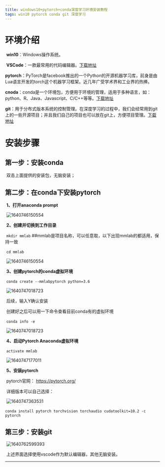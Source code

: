 ```yaml
---
title: windows10+pytorch+conda深度学习环境安装教程
tags: win10 pytorch conda git 深度学习
---
```


#	环境介绍

​	**win10**：Windows操作系统。

​	**VSCode**：一款最常用的代码编辑器。[下载地址](https://code.visualstudio.com/download ) 

​	**pytorch**：PyTorch是facebook推出的一个Python的开源机器学习库，前身是由Lua语言开发的torch这个机器学习框架。近几年广受学术界和工业界的热捧。

​	**cnoda**：conda是一个环境包，方便用于环境的管理，适用于多种语言，如：python、R、Java、Javascript、C/C++等等。[下载地址](https://www.anaconda.com/products/individual )

​	**git**：用于分布式版本系统的控制管理。在深度学习的过程中，我们会经常用到git上的一些开源项目；并且我们自己的项目也可以放在git上，方便项目管理。[下载地址](https://git-scm.com/downloads )

#	安装步骤

## 第一步：安装conda

​	双击上面提供的安装包，无脑安装；

##	第二步：在conda下安装pytorch

​	**1、打开anaconda prompt**

​		![1640746150554](https://github.com/panie-0924/panie-0924.github.io/blob/4b0fb729346b9192b45810bc2ad481fb388dbaf9/typora-user-images/1640746150554.png?raw=true)

​	**2、创建并切换到工作目录**

​		`mkdir mmlab` ##mmlab是项目名称，可以任意取，以下出现mmlab的都适用，保持一致

​		`cd mmlab`

​		![1640746150554](https://github.com/panie-0924/panie-0924.github.io/blob/4b0fb729346b9192b45810bc2ad481fb388dbaf9/typora-user-images/1640746302743.png?raw=true)

​	**3、创建pytorch的conda虚拟环境**

​		`conda create --mmlabpytorch python=3.6`

​		![1640747018723](https://github.com/panie-0924/panie-0924.github.io/blob/4b0fb729346b9192b45810bc2ad481fb388dbaf9/typora-user-images/1640746584343.png?raw=true)

​		后续，输入Y确认安装

​		创建好之后可以用一下命令查看目前conda有的虚拟环境

​		`conda info -e`

​		![1640747018723](https://github.com/panie-0924/panie-0924.github.io/blob/4b0fb729346b9192b45810bc2ad481fb388dbaf9/typora-user-images/1640747018723.png?raw=true)

​	**4、启动Pytorch Anaconda虚拟环境**

​		`activate mmlab`

​		![1640747177011](https://github.com/panie-0924/panie-0924.github.io/blob/4b0fb729346b9192b45810bc2ad481fb388dbaf9/typora-user-images/1640747177011.png?raw=true)

​	**5、安装pytorch**

​		pytorch官网： https://pytorch.org/ 

​		详细版本可以自己选择：

​		![1640747363531](https://github.com/panie-0924/panie-0924.github.io/blob/4b0fb729346b9192b45810bc2ad481fb388dbaf9/typora-user-images/1640747363531.png?raw=true)

​		 `conda install pytorch torchvision torchaudio cudatoolkit=10.2 -c pytorch `

## 第三步：安装git

​	![1640762599393](https://github.com/panie-0924/panie-0924.github.io/blob/4b0fb729346b9192b45810bc2ad481fb388dbaf9/typora-user-images/1640762599393.png)

​		上述界面选择使用vscode作为默认编辑器，其他无脑安装。

<!--more-->

---

